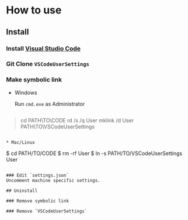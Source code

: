 # How to use

## Install

### Install [Visual Studio Code](https://code.visualstudio.com/)

### Git Clone `VSCodeUserSettings`

### Make symbolic link
* Windows

  Run `cmd.exe` as Administrator

  ```
> cd PATH\TO\CODE
> rd /s /q User
> mklink /d User PATH\TO\VSCodeUserSettings
  ```

* Mac/Linux

  ```
$ cd PATH/TO/CODE
$ rm -rf User
$ ln -s PATH/TO/VSCodeUserSettings User
  ```

### Edit `settings.json`
Uncomment machine specific settings.

## Uninstall

### Remove symbolic link

### Remove `VSCodeUserSettings`
